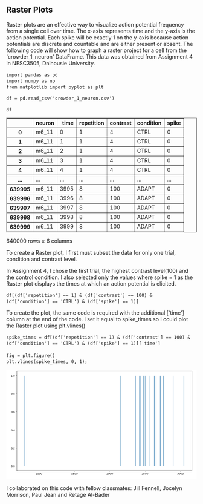 ## Raster Plots

Raster plots are an effective way to visualize action potential frequency from a single cell over time. The x-axis represents time and the y-axis is the action potential. Each spike will be exactly 1 on the y-axis because action potentials are discrete and countable and are either present or absent. The following code will show how to graph a raster project for a cell from the 'crowder_1_neuron' DataFrame. This data was obtained from Assignment 4 in NESC3505, Dalhousie University.


```
import pandas as pd
import numpy as np
from matplotlib import pyplot as plt
```


```
df = pd.read_csv('crowder_1_neuron.csv')
```


```
df
```




<table border="1" class="dataframe">
  <thead>
    <tr style="text-align: right;">
      <th></th>
      <th>neuron</th>
      <th>time</th>
      <th>repetition</th>
      <th>contrast</th>
      <th>condition</th>
      <th>spike</th>
    </tr>
  </thead>
  <tbody>
    <tr>
      <th>0</th>
      <td>m6_11</td>
      <td>0</td>
      <td>1</td>
      <td>4</td>
      <td>CTRL</td>
      <td>0</td>
    </tr>
    <tr>
      <th>1</th>
      <td>m6_11</td>
      <td>1</td>
      <td>1</td>
      <td>4</td>
      <td>CTRL</td>
      <td>0</td>
    </tr>
    <tr>
      <th>2</th>
      <td>m6_11</td>
      <td>2</td>
      <td>1</td>
      <td>4</td>
      <td>CTRL</td>
      <td>0</td>
    </tr>
    <tr>
      <th>3</th>
      <td>m6_11</td>
      <td>3</td>
      <td>1</td>
      <td>4</td>
      <td>CTRL</td>
      <td>0</td>
    </tr>
    <tr>
      <th>4</th>
      <td>m6_11</td>
      <td>4</td>
      <td>1</td>
      <td>4</td>
      <td>CTRL</td>
      <td>0</td>
    </tr>
    <tr>
      <th>...</th>
      <td>...</td>
      <td>...</td>
      <td>...</td>
      <td>...</td>
      <td>...</td>
      <td>...</td>
    </tr>
    <tr>
      <th>639995</th>
      <td>m6_11</td>
      <td>3995</td>
      <td>8</td>
      <td>100</td>
      <td>ADAPT</td>
      <td>0</td>
    </tr>
    <tr>
      <th>639996</th>
      <td>m6_11</td>
      <td>3996</td>
      <td>8</td>
      <td>100</td>
      <td>ADAPT</td>
      <td>0</td>
    </tr>
    <tr>
      <th>639997</th>
      <td>m6_11</td>
      <td>3997</td>
      <td>8</td>
      <td>100</td>
      <td>ADAPT</td>
      <td>0</td>
    </tr>
    <tr>
      <th>639998</th>
      <td>m6_11</td>
      <td>3998</td>
      <td>8</td>
      <td>100</td>
      <td>ADAPT</td>
      <td>0</td>
    </tr>
    <tr>
      <th>639999</th>
      <td>m6_11</td>
      <td>3999</td>
      <td>8</td>
      <td>100</td>
      <td>ADAPT</td>
      <td>0</td>
    </tr>
  </tbody>
</table>
<p>640000 rows × 6 columns</p>
</div>



To create a Raster plot, I first must subset the data for only one trial, condition and contrast level. 

In Assignment 4, I chose the first trial, the highest contrast level(100) and the control condition. I also selected only the values where spike = 1 as the Raster plot displays the times at which an action potential is elicited.


```
df[(df['repetition'] == 1) & (df['contrast'] == 100) & (df['condition'] == 'CTRL') & (df['spike'] == 1)]
```

To create the plot, the same code is required with the additional ['time'] column at the end of the code. I set it equal to spike_times so I could plot the Raster plot using plt.vlines()


```
spike_times = df[(df['repetition'] == 1) & (df['contrast'] == 100) & (df['condition'] == 'CTRL') & (df['spike'] == 1)]['time']

fig = plt.figure()
plt.vlines(spike_times, 0, 1);
```




    
![png](c.png)
    



I collaborated on this code with fellow classmates: Jill Fennell, Jocelyn Morrison, Paul Jean and Retage Al-Bader


```

```
